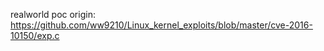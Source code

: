 realworld poc origin: https://github.com/ww9210/Linux_kernel_exploits/blob/master/cve-2016-10150/exp.c
